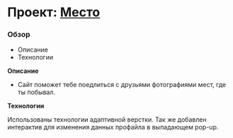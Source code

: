 # Проект: [Место](https://romankhodus.github.io/mesto/index.html)

### Обзор

* Описание
* Технологии

**Описание**

* Сайт поможет тебе поедлиться с друзьями фотографиями мест, где ты побывал.

**Технологии**

Использованы технологии адаптивной верстки. Так же добавлен интерактив для изменения данных профайла в выпадающем pop-up.
